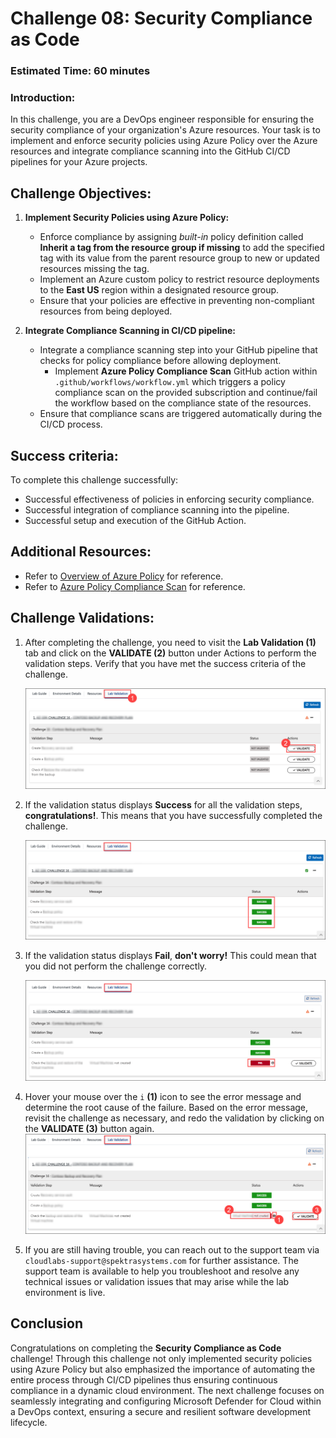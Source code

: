 # Challenge 08: Security Compliance as Code

### Estimated Time: 60 minutes

### Introduction:
In this challenge, you are a DevOps engineer responsible for ensuring the security compliance of your organization's Azure resources. Your task is to implement and enforce security policies using Azure Policy over the Azure resources and integrate compliance scanning into the GitHub CI/CD pipelines for your Azure projects. 

## Challenge Objectives:

1. **Implement Security Policies using Azure Policy:**
   - Enforce compliance by assigning *built-in* policy definition called **Inherit a tag from the resource group if missing** to add the specified tag with its value from the parent resource group to new or updated resources missing the tag.
   - Implement an Azure custom policy to restrict resource deployments to the **East US** region within a designated resource group.
   - Ensure that your policies are effective in preventing non-compliant resources from being deployed.
   
2. **Integrate Compliance Scanning in CI/CD pipeline:**
   - Integrate a compliance scanning step into your GitHub pipeline that checks for policy compliance before allowing deployment.
      - Implement **Azure Policy Compliance Scan** GitHub action within `.github/workflows/workflow.yml` which triggers a policy compliance scan on the provided subscription and continue/fail the workflow based on the compliance state of the resources.
   - Ensure that compliance scans are triggered automatically during the CI/CD process.

## Success criteria:
To complete this challenge successfully:

- Successful effectiveness of policies in enforcing security compliance.
- Successful integration of compliance scanning into the pipeline.
- Successful setup and execution of the GitHub Action.

## Additional Resources:

- Refer to [Overview of Azure Policy](https://learn.microsoft.com/en-us/azure/governance/policy/overview) for reference.
- Refer to [Azure Policy Compliance Scan](https://github.com/marketplace/actions/azure-policy-compliance-scan) for reference.

## Challenge Validations:

1. After completing the challenge, you need to visit the **Lab Validation (1)** tab and click on the **VALIDATE (2)** button under Actions to perform the validation steps. Verify that you have met the success criteria of the challenge. 
 
    ![](../media/validate01.png "Validation")
 
1. If the validation status displays **Success** for all the validation steps, **congratulations!**. This means that you have successfully completed the challenge.
 
     ![](../media/validate02.png "Validation")
1. If the validation status displays **Fail**, **don't worry!** This could mean that you did not perform the challenge correctly.
 
     ![](../media/validate03.png "Validation")
 
1. Hover your mouse over the `i` **(1)** icon to see the error message and determine the root cause of the failure. Based on the error message, revisit the challenge as necessary, and redo the validation by clicking on the **VALIDATE (3)** button again.
     ![](../media/validate04.png "Validation")
 
1. If you are still having trouble, you can reach out to the support team via `cloudlabs-support@spektrasystems.com` for further assistance. The support team is available to help you troubleshoot and resolve any technical issues or validation issues that may arise while the lab environment is live.

## Conclusion
Congratulations on completing the **Security Compliance as Code** challenge! Through this challenge not only implemented security policies using Azure Policy but also emphasized the importance of automating the entire process through CI/CD pipelines thus ensuring continuous compliance in a dynamic cloud environment. The next challenge focuses on seamlessly integrating and configuring Microsoft Defender for Cloud within a DevOps context, ensuring a secure and resilient software development lifecycle.
